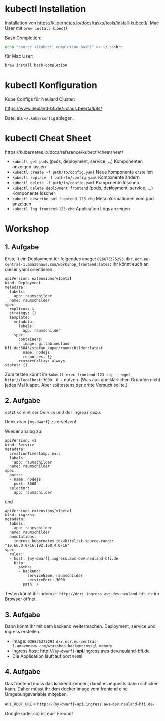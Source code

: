 # kubectl Installation

Installation von https://kubernetes.io/docs/tasks/tools/install-kubectl/. Mac User mit `brew install kubectl`

Bash Completion:
 ```bash
 echo "source <(kubectl completion bash)" >> ~/.bashrc
 ```
für Mac User:
```bash
brew install bash-completion
```

# kubectl Konfiguration

Kube Configs für Neuland Cluster:

https://www.neuland-bfi.de/~claus.beerta/k8s/

Datei als `~/.kube/config` ablegen.

# kubectl Cheat Sheet

https://kubernetes.io/docs/reference/kubectl/cheatsheet/

* `kubectl get pods` (pods, deployment, service, ...)  Komponenten anzeigen lassen
* `kubectl create -f path/to/config.yaml` Neue Komponente erstellen
* `kubectl replace -f path/to/config.yaml` Komponente ändern
* `kubectl delete -f path/to/config.yaml` Komponente löschen
* `kubectl delete deployment frontend` (pods, deployment, service, ...) Komponente löschen
* `kubectl describe pod frontend-123-chg` Metainformationen vom pod anzeigen
* `kubectl log frontend-123-chg` Application Logs anzeigen


# Workshop
## 1. Aufgabe
Erstellt ein Deployment für folgendes image:
`026875375293.dkr.ecr.eu-central-1.amazonaws.com/workshop_frontend:latest`
Ihr könnt euch an dieser yaml orientieren:
```
apiVersion: extensions/v1beta1
kind: Deployment
metadata:
  labels:
    app: raumschilder
  name: raumschilder
spec:
  replicas: 1
  strategy: {}
  template:
    metadata:
      labels:
        app: raumschilder
    spec:
      containers:
      - image: gitlab.neuland-bfi.de:5043/stefan.kuper/raumschilder:latest
        name: nodejs
        resources: {}
      restartPolicy: Always
status: {}
```

Zum testen könnt ihr `kubectl exec frontend-123-chg -- wget http://localhost:3000 -O -` nutzen.
(Was aus unerklärlichen Gründen nicht jedes Mal klappt. Aber spätestens der dritte Versuch sollte.)

## 2. Aufgabe
Jetzt kommt der Service und der ingress dazu.

Denk dran `{my-dwarf}` zu ersetzen!

Wieder analog zu:
```
apiVersion: v1
kind: Service
metadata:
  creationTimestamp: null
  labels:
    app: raumschilder
  name: raumschilder
spec:
  ports:
  - name: nodejs
    port: 3000
  selector:
    app: raumschilder
```
und
```
apiVersion: extensions/v1beta1
kind: Ingress
metadata:
  labels:
    app: raumschilder
  name: raumschilder
  annotations:
    ingress.kubernetes.io/whitelist-source-range: "10.66.0.0/16,192.168.0.0/16"
spec:
  rules:
  - host: {my-dwarf}.ingress.aws-dev.neuland-bfi.de
    http:
      paths:
      - backend:
          serviceName: raumschilder
          servicePort: 3000
        path: /
```
Testen könnt ihr indem ihr `http://dori.ingress.aws-dev.neuland-bfi.de` im Browser öffnet.

## 3. Aufgabe

Dann könnt ihr mit dem backend weitermachen.
Deployment, service und ingress erstellen.

* image: `026875375293.dkr.ecr.eu-central-1.amazonaws.com/workshop_backend:mysql-memory`
* ingress host: http://`{my-dwarf}`-**api**.ingress.aws-dev.neuland-bfi.de
* Die Application läuft auf port `9000`!


## 4. Aufgabe

Das frontend muss das backend kennen, damit es requests dahin schicken kann.
Daher müsst ihr dem docker image vom frontend eine Umgebungsvariable mitgeben.

`API_ROOT_URL` = `http://{my-dwarf}-api.ingress.aws-dev.neuland-bfi.de/`

Google (oder so) ist euer Freund!
